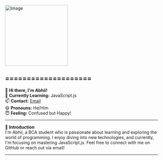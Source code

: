 <img src="https://github.com/abhii718/abhii718/assets/135432891/a0fbd8b6-f99a-4b0c-9076-09b9434aa489" alt="Image" width="207" height="200">

## ====================

👋 **Hi there, I'm Abhii!**  
🌱 **Currently Learning:** JavaScript.js  
📫 **Contact:** [Email](mailto:abhinavsingh47639@gmail.com)  
😄 **Pronouns:** He/Him  
😇 **Feeling:** Confused but Happy!

---

🥰 **Introduction**  
I'm Abhii, a BCA student who is passionate about learning and exploring the world of programming. I enjoy diving into new technologies, and currently, I'm focusing on mastering JavaScript.js. Feel free to connect with me on GitHub or reach out via email!

---

<!---
abhii718/abhii718 is a ✨ special ✨ repository because its `README.md` (this file) appears on your GitHub profile.
You can click the Preview link to take a look at your changes.
--->
